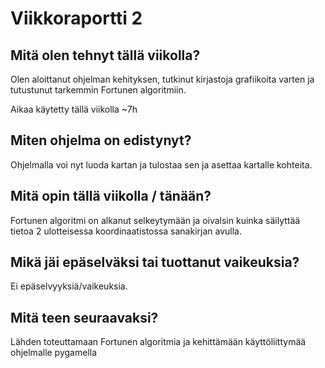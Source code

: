 # Viikkoraportti 2

## Mitä olen tehnyt tällä viikolla?

Olen aloittanut ohjelman kehityksen, tutkinut kirjastoja grafiikoita varten ja tutustunut tarkemmin Fortunen algoritmiin.

Aikaa käytetty tällä viikolla ~7h 

## Miten ohjelma on edistynyt?

Ohjelmalla voi nyt luoda kartan ja tulostaa sen ja asettaa kartalle kohteita.

## Mitä opin tällä viikolla / tänään?

Fortunen algoritmi on alkanut selkeytymään ja oivalsin kuinka säilyttää tietoa 2 ulotteisessa koordinaatistossa sanakirjan avulla.

## Mikä jäi epäselväksi tai tuottanut vaikeuksia?

Ei epäselvyyksiä/vaikeuksia.

## Mitä teen seuraavaksi?

Lähden toteuttamaan Fortunen algoritmia ja kehittämään käyttöliittymää ohjelmalle pygamella